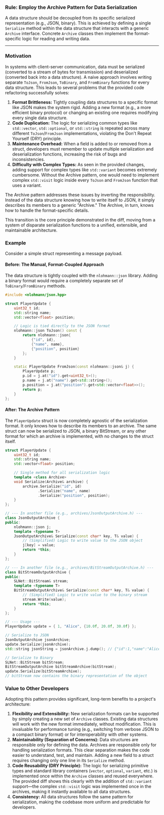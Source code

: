 ### **Rule: Employ the Archive Pattern for Data Serialization**

A data structure should be decoupled from its specific serialized representation (e.g., JSON, binary). This is achieved by defining a single `Serialize` method within the data structure that interacts with a generic `Archive` interface. Concrete `Archive` classes then implement the format-specific logic for reading and writing data.

***

### **Motivation**

In systems with client-server communication, data must be serialized (converted to a stream of bytes for transmission) and deserialized (converted back into a data structure). A naive approach involves writing separate `ToJson`, `FromJson`, `ToBinary`, and `FromBinary` functions for every data structure. This leads to several problems that the provided code refactoring successfully solves:

1.  **Format Brittleness:** Tightly coupling data structures to a specific format like JSON makes the system rigid. Adding a new format (e.g., a more efficient binary protocol) or changing an existing one requires modifying every single data structure.
2.  **Code Duplication:** The logic for serializing common types like `std::vector`, `std::optional`, or `std::string` is repeated across many different `ToJson`/`FromJson` implementations, violating the Don't Repeat Yourself (DRY) principle.
3.  **Maintenance Overhead:** When a field is added to or removed from a struct, developers must remember to update multiple serialization and deserialization functions, increasing the risk of bugs and inconsistencies.
4.  **Difficulty with Complex Types:** As seen in the provided changes, adding support for complex types like `std::variant` becomes extremely cumbersome. Without the Archive pattern, one would need to implement complex `std::visit` logic inside every `ToJson` and `FromJson` function that uses a variant.

The Archive pattern addresses these issues by inverting the responsibility. Instead of the data structure knowing how to write itself to JSON, it simply describes its members to a generic "Archive." The Archive, in turn, knows how to handle the format-specific details.

This transition is the core principle demonstrated in the diff, moving from a system of disparate serialization functions to a unified, extensible, and maintainable architecture.

### **Example**

Consider a simple struct representing a message payload.

#### **Before: The Manual, Format-Coupled Approach**

The data structure is tightly coupled with the `nlohmann::json` library. Adding a binary format would require a completely separate set of `ToBinary`/`FromBinary` methods.

```cpp
#include <nlohmann/json.hpp>

struct PlayerUpdate {
    uint32_t id;
    std::string name;
    std::vector<float> position;

    // Logic is tied directly to the JSON format
    nlohmann::json ToJson() const {
        return nlohmann::json{
            {"id", id},
            {"name", name},
            {"position", position}
        };
    }

    static PlayerUpdate FromJson(const nlohmann::json& j) {
        PlayerUpdate p;
        p.id = j.at("id").get<uint32_t>();
        p.name = j.at("name").get<std::string>();
        p.position = j.at("position").get<std::vector<float>>();
        return p;
    }
};
```

#### **After: The Archive Pattern**

The `PlayerUpdate` struct is now completely agnostic of the serialization format. It only knows how to describe its members to an archive. The same struct can now be serialized to JSON, a binary BitStream, or any other format for which an archive is implemented, with no changes to the struct itself.

```cpp
struct PlayerUpdate {
    uint32_t id;
    std::string name;
    std::vector<float> position;

    // Single method for all serialization logic
    template <class Archive>
    void Serialize(Archive& archive) {
        archive.Serialize("id", id)
               .Serialize("name", name)
               .Serialize("position", position);
    }
};

// --- In another file (e.g., archives/JsonOutputArchive.h) ---
class JsonOutputArchive {
public:
    nlohmann::json j;
    template <typename T>
    JsonOutputArchive& Serialize(const char* key, T& value) {
        // (Simplified) Logic to write value to the JSON object
        j[key] = value;
        return *this;
    }
};

// --- In another file (e.g., archives/BitStreamOutputArchive.h) ---
class BitStreamOutputArchive {
public:
    SLNet::BitStream& stream;
    template <typename T>
    BitStreamOutputArchive& Serialize(const char* key, T& value) {
        // (Simplified) Logic to write value to the binary stream
        stream.Write(value);
        return *this;
    }
};

// --- Usage ---
PlayerUpdate update = { 1, "Alice", {10.0f, 20.0f, 30.0f} };

// Serialize to JSON
JsonOutputArchive jsonArchive;
update.Serialize(jsonArchive);
std::string jsonString = jsonArchive.j.dump(); // {"id":1,"name":"Alice","position":[10.0,20.0,30.0]}

// Serialize to Binary
SLNet::BitStream bitStream;
BitStreamOutputArchive bitStreamArchive(bitStream);
update.Serialize(bitStreamArchive);
// bitStream now contains the binary representation of the object
```

### **Value to Other Developers**

Adopting this pattern provides significant, long-term benefits to a project's architecture:

1.  **Flexibility and Extensibility:** New serialization formats can be supported by simply creating a new set of `Archive` classes. Existing data structures will work with the new format immediately, without modification. This is invaluable for performance tuning (e.g., switching from verbose JSON to a compact binary format) or for interoperability with other systems.
2.  **Maintainability (Separation of Concerns):** Data structures are responsible only for defining the data. Archives are responsible only for handling serialization formats. This clear separation makes the code easier to understand, test, and maintain. Adding a new field to a struct requires changing only one line in its `Serialize` method.
3.  **Code Reusability (DRY Principle):** The logic for serializing primitive types and standard library containers (`vector`, `optional`, `variant`, etc.) is implemented once within the `Archive` classes and reused everywhere. The provided diff shows this clearly with the addition of `std::variant` support—the complex `std::visit` logic was implemented once in the archives, making it instantly available to all data structures.
4.  **Consistency:** All data structures follow the same pattern for serialization, making the codebase more uniform and predictable for developers.